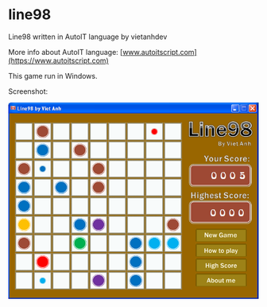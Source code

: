# line98
Line98 written in AutoIT language by vietanhdev

More info about AutoIT language: [www.autoitscript.com](https://www.autoitscript.com)

This game run in Windows.

Screenshot:


![Screenshot line 98](screenshot.png)


